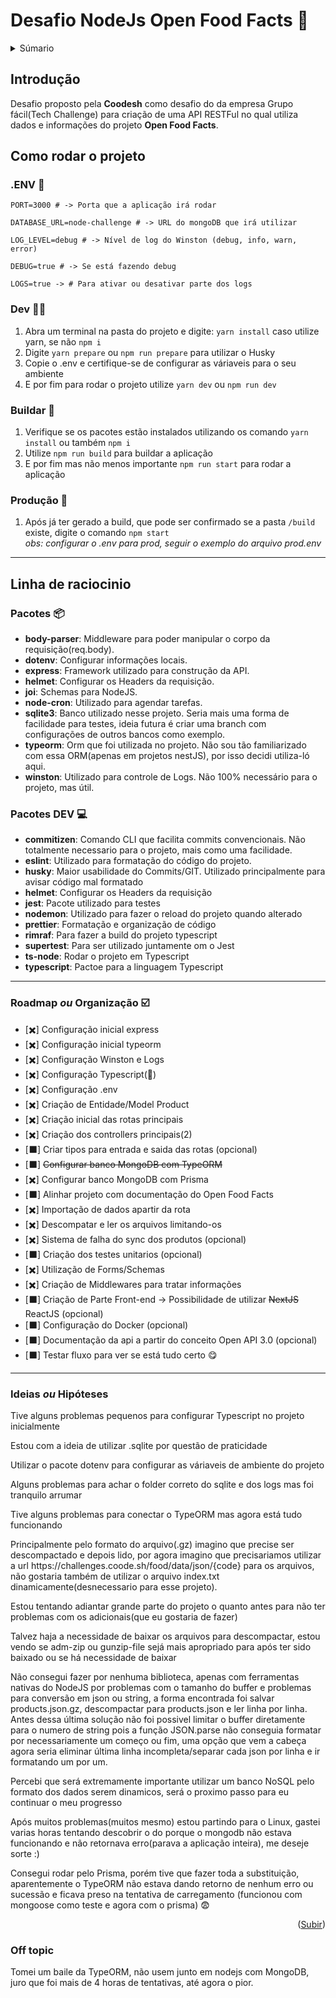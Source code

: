 # Desafio NodeJs Open Food Facts 🍕

<a name="readme-top"></a>

<details>
  <summary>Súmario</summary>
  <ol>
    <li>
      <a href="#introdução">Introdução</a>
    </li>
    <li>
      <a href="#linha-de-raciocinio">Linha de raciocinio</a>
      <ul>
        <li><a href="#pacotes-📦">Pacotes</a></li>
        <li><a href="#pacotes-dev-💻">Pacotes DEV</a></li>
        <li><a href="#roadmap-ou-organização-☑️">Roadmap -> Organização</a></li>
      </ul>
    </li>
  </ol>
</details>

## Introdução

Desafio proposto pela **Coodesh** como desafio do da empresa Grupo fácil(Tech Challenge) para criação de uma API RESTFul no qual utiliza dados e informações do projeto **Open Food Facts**.

## **Como rodar o projeto**

### .ENV 📄

```
PORT=3000 # -> Porta que a aplicação irá rodar

DATABASE_URL=node-challenge # -> URL do mongoDB que irá utilizar

LOG_LEVEL=debug # -> Nível de log do Winston (debug, info, warn, error)

DEBUG=true # -> Se está fazendo debug

LOGS=true -> # Para ativar ou desativar parte dos logs
```

### Dev 🧑‍💻️

1. Abra um terminal na pasta do projeto e digite: `yarn install` caso utilize yarn, se não `npm i`
2. Digite `yarn prepare` ou `npm run prepare` para utilizar o Husky
3. Copie o .env e certifique-se de configurar as váriaveis para o seu ambiente
4. E por fim para rodar o projeto utilize `yarn dev` ou `npm run dev`

### Buildar 🧱

1. Verifique se os pacotes estão instalados utilizando os comando `yarn install` ou também `npm i`
2. Utilize `npm run build` para buildar a aplicação
3. E por fim mas não menos importante `npm run start` para rodar a aplicação

### Produção 🎥

1. Após já ter gerado a build, que pode ser confirmado se a pasta `/build` existe, digite o comando `npm start` </br>
_obs: configurar o .env para prod, seguir o exemplo do arquivo prod.env_ 

___
## **Linha de raciocinio**

### Pacotes 📦

- **body-parser**: Middleware para poder manipular o corpo da requisição(req.body).
- **dotenv**: Configurar informações locais.
- **express**: Framework utilizado para construção da API.
- **helmet**: Configurar os Headers da requisição.
- **joi**: Schemas para NodeJS.
- **node-cron**: Utilizado para agendar tarefas.
- **sqlite3**: Banco utilizado nesse projeto.
  Seria mais uma forma de facilidade para testes, ideia futura é criar uma branch com configurações de outros bancos como exemplo.
- **typeorm**: Orm que foi utilizada no projeto.
  Não sou tão familiarizado com essa ORM(apenas em projetos nestJS), por isso decidi utiliza-ló aqui.
- **winston**: Utilizado para controle de Logs.
  Não 100% necessário para o projeto, mas útil.

### Pacotes **DEV** 💻

- **commitizen**: Comando CLI que facilita commits convencionais.
  Não totalmente necessario para o projeto, mais como uma facilidade.
- **eslint**: Utilizado para formatação do código do projeto.
- **husky**: Maior usabilidade do Commits/GIT.
  Utilizado principalmente para avisar código mal formatado
- **helmet**: Configurar os Headers da requisição
- **jest**: Pacote utilizado para testes
- **nodemon**: Utilizado para fazer o reload do projeto quando alterado
- **prettier**: Formatação e organização de código
- **rimraf**: Para fazer a build do projeto typescript
- **supertest**: Para ser utilizado juntamente om o Jest
- **ts-node**: Rodar o projeto em Typescript
- **typescript**: Pactoe para a linguagem Typescript

___
### **Roadmap _ou_ Organização ☑️**

- [✖️] Configuração inicial express
- [✖️] Configuração inicial typeorm
- [✖️] Configuração Winston e Logs
- [✖️] Configuração Typescript(💙)
- [✖️] Configuração .env
- [✖️] Criação de Entidade/Model Product
- [✖️] Criação inicial das rotas principais
- [✖️] Criação dos controllers principais(2)
- [⬛] Criar tipos para entrada e saida das rotas (opcional)
- [⬛] ~~Configurar banco MongoDB com TypeORM~~
- [✖️] Configurar banco MongoDB com Prisma
- [⬛] Alinhar projeto com documentação do Open Food Facts
- [✖️] Importação de dados apartir da rota
- [✖️] Descompatar e ler os arquivos limitando-os
- [✖️] Sistema de falha do sync dos produtos (opcional)
- [⬛] Criação dos testes unitarios (opcional)
- [✖️] Utilização de Forms/Schemas
- [✖️] Criação de Middlewares para tratar informações
- [⬛] Criação de Parte Front-end -> Possibilidade de utilizar ~~NextJS~~ ReactJS (opcional)
- [⬛] Configuração do Docker (opcional)
- [⬛] Documentação da api a partir do conceito Open API 3.0 (opcional)
- [⬛] Testar fluxo para ver se está tudo certo 😋

____
### **Ideias _ou_ Hipóteses**

<p>
  Tive alguns problemas pequenos para configurar Typescript no projeto inicialmente
</p>

<p>
  Estou com a ideia de utilizar .sqlite por questão de praticidade 
</p>


<p>
  Utilizar o pacote dotenv para configurar as váriaveis de ambiente do projeto
</p>

<p>
  Alguns problemas para achar o folder correto do sqlite e dos logs mas foi tranquilo arrumar
</p>

<p>
  Tive alguns problemas para conectar o TypeORM mas agora está tudo funcionando
</p>

<p>
  Principalmente pelo formato do arquivo(.gz) imagino que precise ser descompactado e depois lido, por agora imagino que precisariamos utilizar a url https://challenges.coode.sh/food/data/json/{code} para os arquivos, não gostaria também de utilizar o arquivo index.txt dinamicamente(desnecessario para esse projeto). 
</p>

<p>
  Estou tentando adiantar grande parte do projeto o quanto antes para não ter problemas com os adicionais(que eu gostaria de fazer)
</p>

<p>
  Talvez haja a necessidade de baixar os arquivos para descompactar, estou vendo se adm-zip ou gunzip-file sejá mais apropriado para após ter sido baixado ou se há necessidade de baixar
</p>


<p>
  Não consegui fazer por nenhuma biblioteca, apenas com ferramentas nativas do NodeJS por problemas com o tamanho do buffer e problemas para conversão em json ou string, a forma encontrada foi salvar products.json.gz, descompactar para products.json e ler linha por linha. Antes dessa última solução não foi possivel limitar o buffer diretamente para o numero de string pois a função JSON.parse não conseguia formatar por necessariamente um começo ou fim, uma opção que vem a cabeça agora seria eliminar última linha incompleta/separar cada json por linha e ir formatando um por um.
</p>

<p>
  Percebi que será extremamente importante utilizar um banco NoSQL pelo formato dos dados serem dinamicos, será o proximo passo para eu continuar o meu progresso
</p>

<p>
  Após muitos problemas(muitos mesmo) estou partindo para o Linux, gastei varias horas tentando descobrir o do porque o mongodb não estava funcionando e não retornava erro(parava a aplicação inteira), me deseje sorte :)
</p>

<p>
  Consegui rodar pelo Prisma, porém tive que fazer toda a substituição, aparentemente o TypeORM não estava dando retorno de nenhum erro ou sucessão e ficava preso na tentativa de carregamento (funcionou com mongoose como teste e agora com o prisma) 😨
</p>

<p align="right">(<a href="#readme-top">Subir</a>)</p>

### **Off topic**
<p>
  Tomei um baile da TypeORM, não usem junto em nodejs com MongoDB, juro que foi mais de 4 horas de tentativas, até agora o pior.
</p>

